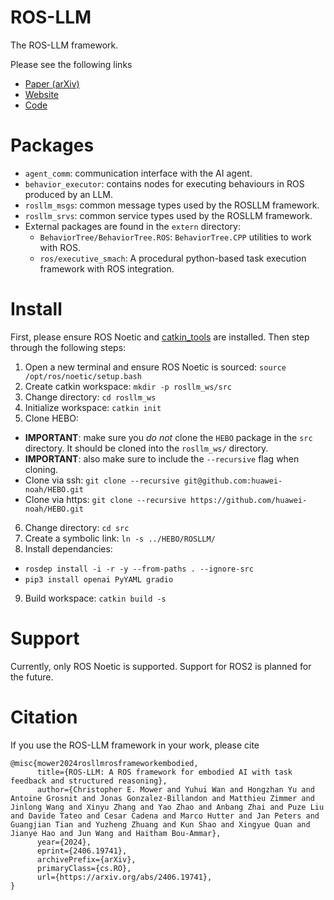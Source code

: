 # ROS-LLM

The ROS-LLM framework.

Please see the following links
* [Paper (arXiv)](https://arxiv.org/abs/2406.19741)
* [Website](https://rosllm.github.io/)
* [Code](https://github.com/huawei-noah/HEBO/tree/master/ROSLLM)

# Packages

* `agent_comm`: communication interface with the AI agent.
* `behavior_executor`: contains nodes for executing behaviours in ROS produced by an LLM.
* `rosllm_msgs`: common message types used by the ROSLLM framework.
* `rosllm_srvs`: common service types used by the ROSLLM framework.
* External packages are found in the `extern` directory:
  * `BehaviorTree/BehaviorTree.ROS`: `BehaviorTree.CPP` utilities to work with ROS.
  * `ros/executive_smach`: A procedural python-based task execution framework with ROS integration.

# Install

First, please ensure ROS Noetic and [catkin_tools](https://catkin-tools.readthedocs.io/en/latest/installing.html) are installed.
Then step through the following steps:
1. Open a new terminal and ensure ROS Noetic is sourced: `source /opt/ros/noetic/setup.bash`
2. Create catkin workspace: `mkdir -p rosllm_ws/src`
3. Change directory: `cd rosllm_ws`
4. Initialize workspace: `catkin init`
5. Clone HEBO:
  * **IMPORTANT**: make sure you *do not* clone the `HEBO` package in the `src` directory. It should be cloned into the `rosllm_ws/` directory.
  * **IMPORTANT**: also make sure to include the `--recursive` flag when cloning.
  * Clone via ssh: `git clone --recursive git@github.com:huawei-noah/HEBO.git`
  * Clone via https: `git clone --recursive https://github.com/huawei-noah/HEBO.git`
6. Change directory: `cd src`
7. Create a symbolic link: `ln -s ../HEBO/ROSLLM/`
8. Install dependancies:
  * `rosdep install -i -r -y --from-paths . --ignore-src`
  * `pip3 install openai PyYAML gradio`
9. Build workspace: `catkin build -s`

# Support

Currently, only ROS Noetic is supported.
Support for ROS2 is planned for the future.

# Citation

If you use the ROS-LLM framework in your work, please cite
```
@misc{mower2024rosllmrosframeworkembodied,
      title={ROS-LLM: A ROS framework for embodied AI with task feedback and structured reasoning},
      author={Christopher E. Mower and Yuhui Wan and Hongzhan Yu and Antoine Grosnit and Jonas Gonzalez-Billandon and Matthieu Zimmer and Jinlong Wang and Xinyu Zhang and Yao Zhao and Anbang Zhai and Puze Liu and Davide Tateo and Cesar Cadena and Marco Hutter and Jan Peters and Guangjian Tian and Yuzheng Zhuang and Kun Shao and Xingyue Quan and Jianye Hao and Jun Wang and Haitham Bou-Ammar},
      year={2024},
      eprint={2406.19741},
      archivePrefix={arXiv},
      primaryClass={cs.RO},
      url={https://arxiv.org/abs/2406.19741},
}
```
